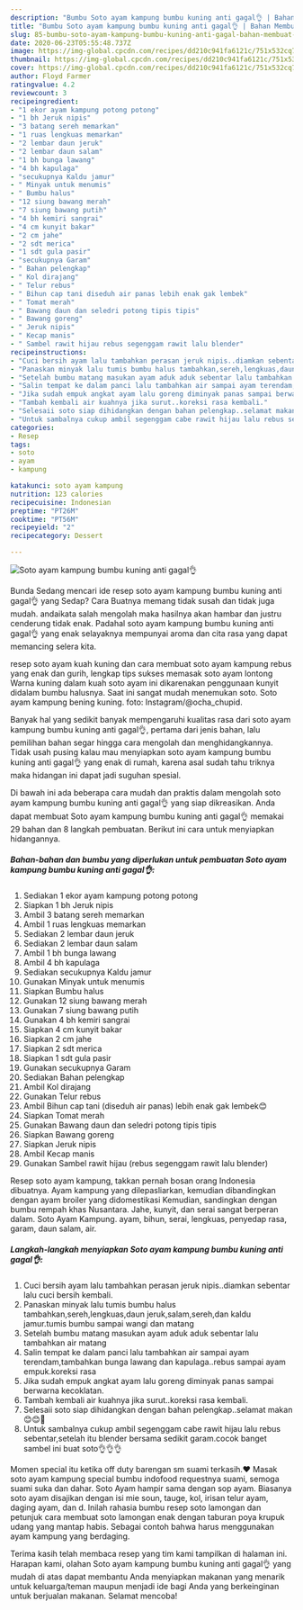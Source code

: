 ```yaml
---
description: "Bumbu Soto ayam kampung bumbu kuning anti gagal👌 | Bahan Membuat Soto ayam kampung bumbu kuning anti gagal👌 Yang Enak Banget"
title: "Bumbu Soto ayam kampung bumbu kuning anti gagal👌 | Bahan Membuat Soto ayam kampung bumbu kuning anti gagal👌 Yang Enak Banget"
slug: 85-bumbu-soto-ayam-kampung-bumbu-kuning-anti-gagal-bahan-membuat-soto-ayam-kampung-bumbu-kuning-anti-gagal-yang-enak-banget
date: 2020-06-23T05:55:48.737Z
image: https://img-global.cpcdn.com/recipes/dd210c941fa6121c/751x532cq70/soto-ayam-kampung-bumbu-kuning-anti-gagal👌-foto-resep-utama.jpg
thumbnail: https://img-global.cpcdn.com/recipes/dd210c941fa6121c/751x532cq70/soto-ayam-kampung-bumbu-kuning-anti-gagal👌-foto-resep-utama.jpg
cover: https://img-global.cpcdn.com/recipes/dd210c941fa6121c/751x532cq70/soto-ayam-kampung-bumbu-kuning-anti-gagal👌-foto-resep-utama.jpg
author: Floyd Farmer
ratingvalue: 4.2
reviewcount: 3
recipeingredient:
- "1 ekor ayam kampung potong potong"
- "1 bh Jeruk nipis"
- "3 batang sereh memarkan"
- "1 ruas lengkuas memarkan"
- "2 lembar daun jeruk"
- "2 lembar daun salam"
- "1 bh bunga lawang"
- "4 bh kapulaga"
- "secukupnya Kaldu jamur"
- " Minyak untuk menumis"
- " Bumbu halus"
- "12 siung bawang merah"
- "7 siung bawang putih"
- "4 bh kemiri sangrai"
- "4 cm kunyit bakar"
- "2 cm jahe"
- "2 sdt merica"
- "1 sdt gula pasir"
- "secukupnya Garam"
- " Bahan pelengkap"
- " Kol dirajang"
- " Telur rebus"
- " Bihun cap tani diseduh air panas lebih enak gak lembek"
- " Tomat merah"
- " Bawang daun dan seledri potong tipis tipis"
- " Bawang goreng"
- " Jeruk nipis"
- " Kecap manis"
- " Sambel rawit hijau rebus segenggam rawit lalu blender"
recipeinstructions:
- "Cuci bersih ayam lalu tambahkan perasan jeruk nipis..diamkan sebentar lalu cuci bersih kembali."
- "Panaskan minyak lalu tumis bumbu halus tambahkan,sereh,lengkuas,daun jeruk,salam,sereh,dan kaldu jamur.tumis bumbu sampai wangi dan matang"
- "Setelah bumbu matang masukan ayam aduk aduk sebentar lalu tambahkan air matang"
- "Salin tempat ke dalam panci lalu tambahkan air sampai ayam terendam,tambahkan bunga lawang dan kapulaga..rebus sampai ayam empuk.koreksi rasa"
- "Jika sudah empuk angkat ayam lalu goreng diminyak panas sampai berwarna kecoklatan."
- "Tambah kembali air kuahnya jika surut..koreksi rasa kembali."
- "Selesaii soto siap dihidangkan dengan bahan pelengkap..selamat makan 😊😊🤗"
- "Untuk sambalnya cukup ambil segenggam cabe rawit hijau lalu rebus sebentar,setelah itu blender bersama sedikit garam.cocok banget sambel ini buat soto👌👌👌"
categories:
- Resep
tags:
- soto
- ayam
- kampung

katakunci: soto ayam kampung 
nutrition: 123 calories
recipecuisine: Indonesian
preptime: "PT26M"
cooktime: "PT56M"
recipeyield: "2"
recipecategory: Dessert

---
```



![Soto ayam kampung bumbu kuning anti gagal👌](https://img-global.cpcdn.com/recipes/dd210c941fa6121c/751x532cq70/soto-ayam-kampung-bumbu-kuning-anti-gagal👌-foto-resep-utama.jpg)

Bunda Sedang mencari ide resep soto ayam kampung bumbu kuning anti gagal👌 yang Sedap? Cara Buatnya memang tidak susah dan tidak juga mudah. andaikata salah mengolah maka hasilnya akan hambar dan justru cenderung tidak enak. Padahal soto ayam kampung bumbu kuning anti gagal👌 yang enak selayaknya mempunyai aroma dan cita rasa yang dapat memancing selera kita.

resep soto ayam kuah kuning dan cara membuat soto ayam kampung rebus yang enak dan gurih, lengkap tips sukses memasak soto ayam lontong Warna kuning dalam kuah soto ayam ini dikarenakan penggunaan kunyit didalam bumbu halusnya. Saat ini sangat mudah menemukan soto. Soto ayam kampung bening kuning. foto: Instagram/@ocha_chupid.

Banyak hal yang sedikit banyak mempengaruhi kualitas rasa dari soto ayam kampung bumbu kuning anti gagal👌, pertama dari jenis bahan, lalu pemilihan bahan segar hingga cara mengolah dan menghidangkannya. Tidak usah pusing kalau mau menyiapkan soto ayam kampung bumbu kuning anti gagal👌 yang enak di rumah, karena asal sudah tahu triknya maka hidangan ini dapat jadi suguhan spesial.


Di bawah ini ada beberapa cara mudah dan praktis dalam mengolah soto ayam kampung bumbu kuning anti gagal👌 yang siap dikreasikan. Anda dapat membuat Soto ayam kampung bumbu kuning anti gagal👌 memakai 29 bahan dan 8 langkah pembuatan. Berikut ini cara untuk menyiapkan hidangannya.

<!--inarticleads1-->

##### Bahan-bahan dan bumbu yang diperlukan untuk pembuatan Soto ayam kampung bumbu kuning anti gagal👌:

1. Sediakan 1 ekor ayam kampung potong potong
1. Siapkan 1 bh Jeruk nipis
1. Ambil 3 batang sereh memarkan
1. Ambil 1 ruas lengkuas memarkan
1. Sediakan 2 lembar daun jeruk
1. Sediakan 2 lembar daun salam
1. Ambil 1 bh bunga lawang
1. Ambil 4 bh kapulaga
1. Sediakan secukupnya Kaldu jamur
1. Gunakan  Minyak untuk menumis
1. Siapkan  Bumbu halus
1. Gunakan 12 siung bawang merah
1. Gunakan 7 siung bawang putih
1. Gunakan 4 bh kemiri sangrai
1. Siapkan 4 cm kunyit bakar
1. Siapkan 2 cm jahe
1. Siapkan 2 sdt merica
1. Siapkan 1 sdt gula pasir
1. Gunakan secukupnya Garam
1. Sediakan  Bahan pelengkap
1. Ambil  Kol dirajang
1. Gunakan  Telur rebus
1. Ambil  Bihun cap tani (diseduh air panas) lebih enak gak lembek😊
1. Siapkan  Tomat merah
1. Gunakan  Bawang daun dan seledri potong tipis tipis
1. Siapkan  Bawang goreng
1. Siapkan  Jeruk nipis
1. Ambil  Kecap manis
1. Gunakan  Sambel rawit hijau (rebus segenggam rawit lalu blender)


Resep soto ayam kampung, takkan pernah bosan orang Indonesia dibuatnya. Ayam kampung yang dilepasliarkan, kemudian dibandingkan dengan ayam broiler yang didomestikasi Kemudian, sandingkan dengan bumbu rempah khas Nusantara. Jahe, kunyit, dan serai sangat berperan dalam. Soto Ayam Kampung. ayam, bihun, serai, lengkuas, penyedap rasa, garam, daun salam, air. 

<!--inarticleads2-->

##### Langkah-langkah menyiapkan Soto ayam kampung bumbu kuning anti gagal👌:

1. Cuci bersih ayam lalu tambahkan perasan jeruk nipis..diamkan sebentar lalu cuci bersih kembali.
1. Panaskan minyak lalu tumis bumbu halus tambahkan,sereh,lengkuas,daun jeruk,salam,sereh,dan kaldu jamur.tumis bumbu sampai wangi dan matang
1. Setelah bumbu matang masukan ayam aduk aduk sebentar lalu tambahkan air matang
1. Salin tempat ke dalam panci lalu tambahkan air sampai ayam terendam,tambahkan bunga lawang dan kapulaga..rebus sampai ayam empuk.koreksi rasa
1. Jika sudah empuk angkat ayam lalu goreng diminyak panas sampai berwarna kecoklatan.
1. Tambah kembali air kuahnya jika surut..koreksi rasa kembali.
1. Selesaii soto siap dihidangkan dengan bahan pelengkap..selamat makan 😊😊🤗
1. Untuk sambalnya cukup ambil segenggam cabe rawit hijau lalu rebus sebentar,setelah itu blender bersama sedikit garam.cocok banget sambel ini buat soto👌👌👌


Momen special itu ketika off duty barengan sm suami terkasih.❤ Masak soto ayam kampung special bumbu indofood requestnya suami, semoga suami suka dan dahar. Soto Ayam hampir sama dengan sop ayam. Biasanya soto ayam disajikan dengan isi mie soun, tauge, kol, irisan telur ayam, daging ayam, dan d. Inilah rahasia bumbu resep soto lamongan dan petunjuk cara membuat soto lamongan enak dengan taburan poya krupuk udang yang mantap habis. Sebagai contoh bahwa harus menggunakan ayam kampung yang berdaging. 

Terima kasih telah membaca resep yang tim kami tampilkan di halaman ini. Harapan kami, olahan Soto ayam kampung bumbu kuning anti gagal👌 yang mudah di atas dapat membantu Anda menyiapkan makanan yang menarik untuk keluarga/teman maupun menjadi ide bagi Anda yang berkeinginan untuk berjualan makanan. Selamat mencoba!
